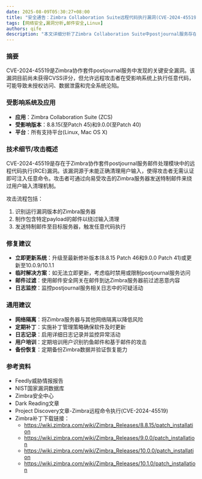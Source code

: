 ```yaml
---
date: 2025-08-09T05:30:27+08:00
title: "安全通告：Zimbra Collaboration Suite远程代码执行漏洞(CVE-2024-45519)技术分析"
tags: [网络安全,漏洞分析,邮件安全,Linux]
authors: qife
description: "本文详细分析了Zimbra Collaboration Suite中postjournal服务存在的远程代码执行漏洞(CVE-2024-45519)，包括受影响版本、攻击原理、技术细节及修复建议，为企业安全团队提供应对方案。"
---
```


### 摘要
CVE-2024-45519是Zimbra协作套件postjournal服务中发现的关键安全漏洞。该漏洞目前尚未获得CVSS评分，但允许远程攻击者在受影响系统上执行任意代码，可能导致未授权访问、数据泄露和完全系统沦陷。

### 受影响系统及应用
- **应用**：Zimbra Collaboration Suite (ZCS)
- **受影响版本**：8.8.15(至Patch 45)和9.0.0(至Patch 40)
- **平台**：所有支持平台(Linux, Mac OS X)

### 技术细节/攻击概述
CVE-2024-45519是存在于Zimbra协作套件postjournal服务邮件处理模块中的远程代码执行(RCE)漏洞。该漏洞源于未能正确清理用户输入，使得攻击者无需认证即可注入任意命令。攻击者可通过向易受攻击的Zimbra服务器发送特制邮件来绕过用户输入清理机制。

攻击流程包括：
1. 识别运行漏洞版本的Zimbra服务器
2. 制作包含特定payload的邮件以绕过输入清理
3. 发送特制邮件至目标服务器，触发任意代码执行

### 修复建议
- **立即更新系统**：升级至最新修补版本(8.8.15 Patch 46和9.0.0 Patch 41)或更新至10.0.9/10.1.1
- **临时解决方案**：如无法立即更新，考虑临时禁用或限制postjournal服务访问
- **邮件过滤**：使用邮件安全网关在邮件到达Zimbra服务器前过滤恶意内容
- **日志监控**：监控postjournal服务相关日志中的可疑活动

### 通用建议
- **网络隔离**：将Zimbra服务器与其他网络隔离以降低风险
- **定期补丁**：实施补丁管理策略确保软件及时更新
- **日志记录**：启用详细日志记录并监控异常活动
- **用户培训**：定期培训用户识别钓鱼邮件和基于邮件的攻击
- **备份恢复**：定期备份Zimbra数据并验证恢复能力

### 参考资料
- Feedly威胁情报报告
- NIST国家漏洞数据库
- Zimbra安全中心
- Dark Reading文章
- Project Discovery文章-Zimbra远程命令执行(CVE-2024-45519)
- Zimbra补丁下载链接：
  - https://wiki.zimbra.com/wiki/Zimbra_Releases/8.8.15/patch_installation
  - https://wiki.zimbra.com/wiki/Zimbra_Releases/9.0.0/patch_installation
  - https://wiki.zimbra.com/wiki/Zimbra_Releases/10.0.0/patch_installation
  - https://wiki.zimbra.com/wiki/Zimbra_Releases/10.1.0/patch_installation
